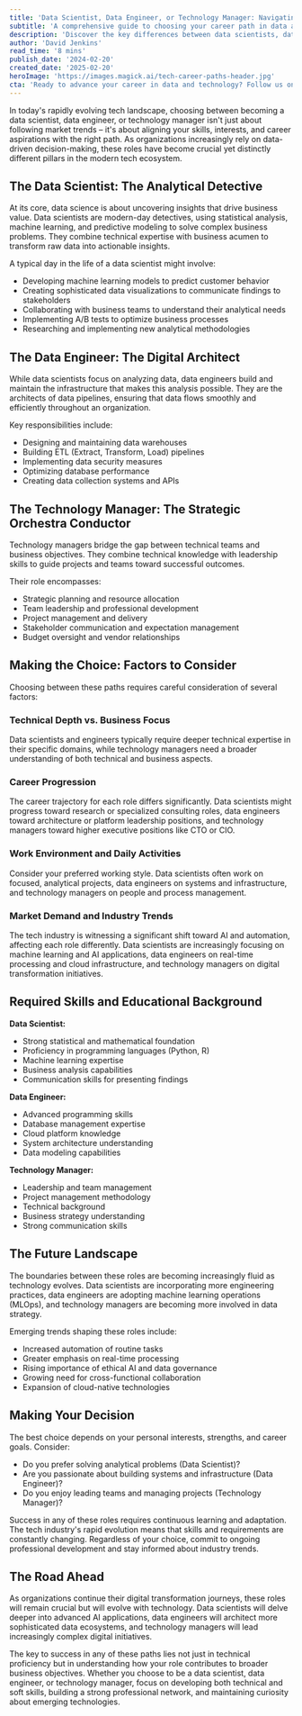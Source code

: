 ```yaml
---
title: 'Data Scientist, Data Engineer, or Technology Manager: Navigating Your Path in the Data-Driven Era'
subtitle: 'A comprehensive guide to choosing your career path in data and technology'
description: 'Discover the key differences between data scientists, data engineers, and technology managers in today's tech landscape. Learn about required skills, career trajectories, and factors to consider when choosing your path in the data-driven era.'
author: 'David Jenkins'
read_time: '8 mins'
publish_date: '2024-02-20'
created_date: '2025-02-20'
heroImage: 'https://images.magick.ai/tech-career-paths-header.jpg'
cta: 'Ready to advance your career in data and technology? Follow us on LinkedIn for the latest insights, job opportunities, and industry trends that will help shape your professional journey.'
---
```


In today's rapidly evolving tech landscape, choosing between becoming a data scientist, data engineer, or technology manager isn't just about following market trends – it's about aligning your skills, interests, and career aspirations with the right path. As organizations increasingly rely on data-driven decision-making, these roles have become crucial yet distinctly different pillars in the modern tech ecosystem.

## The Data Scientist: The Analytical Detective

At its core, data science is about uncovering insights that drive business value. Data scientists are modern-day detectives, using statistical analysis, machine learning, and predictive modeling to solve complex business problems. They combine technical expertise with business acumen to transform raw data into actionable insights.

A typical day in the life of a data scientist might involve:
- Developing machine learning models to predict customer behavior
- Creating sophisticated data visualizations to communicate findings to stakeholders
- Collaborating with business teams to understand their analytical needs
- Implementing A/B tests to optimize business processes
- Researching and implementing new analytical methodologies

## The Data Engineer: The Digital Architect

While data scientists focus on analyzing data, data engineers build and maintain the infrastructure that makes this analysis possible. They are the architects of data pipelines, ensuring that data flows smoothly and efficiently throughout an organization.

Key responsibilities include:
- Designing and maintaining data warehouses
- Building ETL (Extract, Transform, Load) pipelines
- Implementing data security measures
- Optimizing database performance
- Creating data collection systems and APIs

## The Technology Manager: The Strategic Orchestra Conductor

Technology managers bridge the gap between technical teams and business objectives. They combine technical knowledge with leadership skills to guide projects and teams toward successful outcomes.

Their role encompasses:
- Strategic planning and resource allocation
- Team leadership and professional development
- Project management and delivery
- Stakeholder communication and expectation management
- Budget oversight and vendor relationships

## Making the Choice: Factors to Consider

Choosing between these paths requires careful consideration of several factors:

### Technical Depth vs. Business Focus

Data scientists and engineers typically require deeper technical expertise in their specific domains, while technology managers need a broader understanding of both technical and business aspects.

### Career Progression

The career trajectory for each role differs significantly. Data scientists might progress toward research or specialized consulting roles, data engineers toward architecture or platform leadership positions, and technology managers toward higher executive positions like CTO or CIO.

### Work Environment and Daily Activities

Consider your preferred working style. Data scientists often work on focused, analytical projects, data engineers on systems and infrastructure, and technology managers on people and process management.

### Market Demand and Industry Trends

The tech industry is witnessing a significant shift toward AI and automation, affecting each role differently. Data scientists are increasingly focusing on machine learning and AI applications, data engineers on real-time processing and cloud infrastructure, and technology managers on digital transformation initiatives.

## Required Skills and Educational Background

**Data Scientist:**
- Strong statistical and mathematical foundation
- Proficiency in programming languages (Python, R)
- Machine learning expertise
- Business analysis capabilities
- Communication skills for presenting findings

**Data Engineer:**
- Advanced programming skills
- Database management expertise
- Cloud platform knowledge
- System architecture understanding
- Data modeling capabilities

**Technology Manager:**
- Leadership and team management
- Project management methodology
- Technical background
- Business strategy understanding
- Strong communication skills

## The Future Landscape

The boundaries between these roles are becoming increasingly fluid as technology evolves. Data scientists are incorporating more engineering practices, data engineers are adopting machine learning operations (MLOps), and technology managers are becoming more involved in data strategy.

Emerging trends shaping these roles include:
- Increased automation of routine tasks
- Greater emphasis on real-time processing
- Rising importance of ethical AI and data governance
- Growing need for cross-functional collaboration
- Expansion of cloud-native technologies

## Making Your Decision

The best choice depends on your personal interests, strengths, and career goals. Consider:
- Do you prefer solving analytical problems (Data Scientist)?
- Are you passionate about building systems and infrastructure (Data Engineer)?
- Do you enjoy leading teams and managing projects (Technology Manager)?

Success in any of these roles requires continuous learning and adaptation. The tech industry's rapid evolution means that skills and requirements are constantly changing. Regardless of your choice, commit to ongoing professional development and stay informed about industry trends.

## The Road Ahead

As organizations continue their digital transformation journeys, these roles will remain crucial but will evolve with technology. Data scientists will delve deeper into advanced AI applications, data engineers will architect more sophisticated data ecosystems, and technology managers will lead increasingly complex digital initiatives.

The key to success in any of these paths lies not just in technical proficiency but in understanding how your role contributes to broader business objectives. Whether you choose to be a data scientist, data engineer, or technology manager, focus on developing both technical and soft skills, building a strong professional network, and maintaining curiosity about emerging technologies.